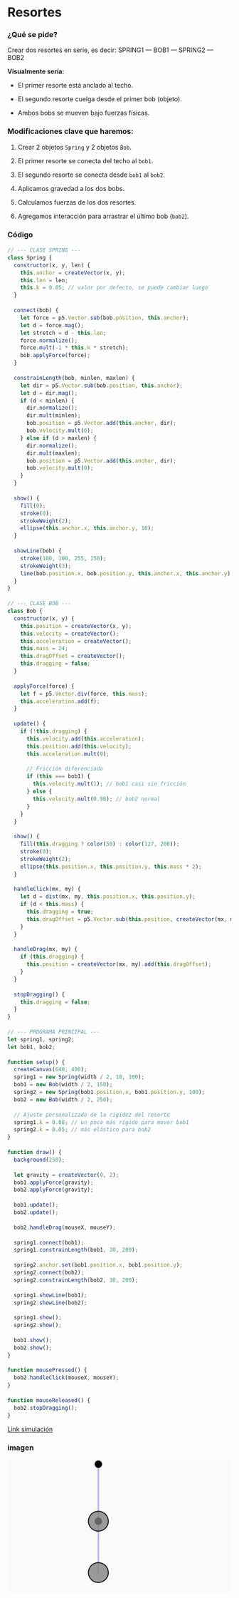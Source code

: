 # Resortes
### ¿Qué se pide?

Crear dos resortes en serie, es decir: SPRING1 — BOB1 — SPRING2 — BOB2


**Visualmente sería:**

-   El primer resorte está anclado al techo.
    
-   El segundo resorte cuelga desde el primer bob (objeto).
    
-   Ambos bobs se mueven bajo fuerzas físicas.


### Modificaciones clave que haremos:

1.  Crear 2 objetos `Spring` y 2 objetos `Bob`.
    
2.  El primer resorte se conecta del techo al `bob1`.
    
3.  El segundo resorte se conecta desde `bob1` al `bob2`.
    
4.  Aplicamos gravedad a los dos bobs.
    
5.  Calculamos fuerzas de los dos resortes.
    
6.  Agregamos interacción para arrastrar el último bob (`bob2`).

### Código
```js
// --- CLASE SPRING ---
class Spring {
  constructor(x, y, len) {
    this.anchor = createVector(x, y);
    this.len = len;
    this.k = 0.05; // valor por defecto, se puede cambiar luego
  }

  connect(bob) {
    let force = p5.Vector.sub(bob.position, this.anchor);
    let d = force.mag();
    let stretch = d - this.len;
    force.normalize();
    force.mult(-1 * this.k * stretch);
    bob.applyForce(force);
  }

  constrainLength(bob, minlen, maxlen) {
    let dir = p5.Vector.sub(bob.position, this.anchor);
    let d = dir.mag();
    if (d < minlen) {
      dir.normalize();
      dir.mult(minlen);
      bob.position = p5.Vector.add(this.anchor, dir);
      bob.velocity.mult(0);
    } else if (d > maxlen) {
      dir.normalize();
      dir.mult(maxlen);
      bob.position = p5.Vector.add(this.anchor, dir);
      bob.velocity.mult(0);
    }
  }

  show() {
    fill(0);
    stroke(0);
    strokeWeight(2);
    ellipse(this.anchor.x, this.anchor.y, 16);
  }

  showLine(bob) {
    stroke(100, 100, 255, 150);
    strokeWeight(3);
    line(bob.position.x, bob.position.y, this.anchor.x, this.anchor.y);
  }
}

// --- CLASE BOB ---
class Bob {
  constructor(x, y) {
    this.position = createVector(x, y);
    this.velocity = createVector();
    this.acceleration = createVector();
    this.mass = 24;
    this.dragOffset = createVector();
    this.dragging = false;
  }

  applyForce(force) {
    let f = p5.Vector.div(force, this.mass);
    this.acceleration.add(f);
  }

  update() {
    if (!this.dragging) {
      this.velocity.add(this.acceleration);
      this.position.add(this.velocity);
      this.acceleration.mult(0);

      // Fricción diferenciada
      if (this === bob1) {
        this.velocity.mult(1); // bob1 casi sin fricción
      } else {
        this.velocity.mult(0.98); // bob2 normal
      }
    }
  }

  show() {
    fill(this.dragging ? color(50) : color(127, 200));
    stroke(0);
    strokeWeight(2);
    ellipse(this.position.x, this.position.y, this.mass * 2);
  }

  handleClick(mx, my) {
    let d = dist(mx, my, this.position.x, this.position.y);
    if (d < this.mass) {
      this.dragging = true;
      this.dragOffset = p5.Vector.sub(this.position, createVector(mx, my));
    }
  }

  handleDrag(mx, my) {
    if (this.dragging) {
      this.position = createVector(mx, my).add(this.dragOffset);
    }
  }

  stopDragging() {
    this.dragging = false;
  }
}

// --- PROGRAMA PRINCIPAL ---
let spring1, spring2;
let bob1, bob2;

function setup() {
  createCanvas(640, 400);
  spring1 = new Spring(width / 2, 10, 100);
  bob1 = new Bob(width / 2, 150);
  spring2 = new Spring(bob1.position.x, bob1.position.y, 100);
  bob2 = new Bob(width / 2, 250);

  // Ajuste personalizado de la rigidez del resorte
  spring1.k = 0.08; // un poco más rígido para mover bob1
  spring2.k = 0.05; // más elástico para bob2
}

function draw() {
  background(250);

  let gravity = createVector(0, 2);
  bob1.applyForce(gravity);
  bob2.applyForce(gravity);

  bob1.update();
  bob2.update();

  bob2.handleDrag(mouseX, mouseY);

  spring1.connect(bob1);
  spring1.constrainLength(bob1, 30, 200);

  spring2.anchor.set(bob1.position.x, bob1.position.y);
  spring2.connect(bob2);
  spring2.constrainLength(bob2, 30, 200);

  spring1.showLine(bob1);
  spring2.showLine(bob2);

  spring1.show();
  spring2.show();

  bob1.show();
  bob2.show();
}

function mousePressed() {
  bob2.handleClick(mouseX, mouseY);
}

function mouseReleased() {
  bob2.stopDragging();
}

```
[Link simulación](https://editor.p5js.org/tiago123fk/sketches/P0nF2r1sR)

### imagen
![Resultado del codigo modificado](../../../../assets/Resortestwo.png)
